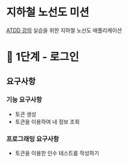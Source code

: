 # 지하철 노선도 미션

[ATDD 강의](https://edu.nextstep.camp/c/R89PYi5H) 실습을 위한 지하철 노선도 애플리케이션

# 🚀 1단계 - 로그인

## 요구사항

### 기능 요구사항

- 토큰 생성
- 토큰을 이용하여 내 정보 조회

### 프로그래밍 요구사항

- 토큰을 이용한 인수 테스트를 작성하기
